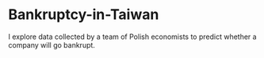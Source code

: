 # Bankruptcy-in-Taiwan
I explore data collected by a team of Polish economists to predict whether a company will go bankrupt.
